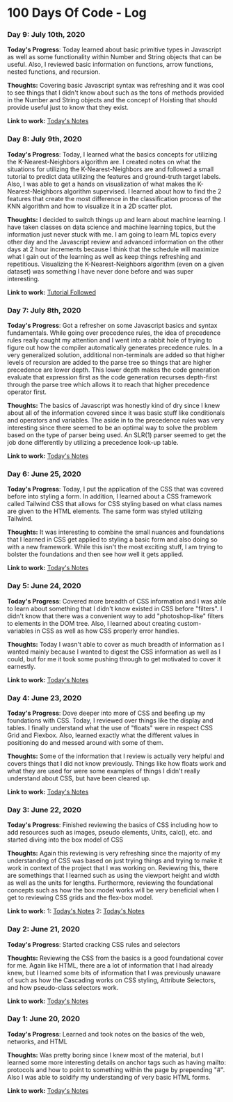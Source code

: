 # 100 Days Of Code - Log

### Day 9: July 10th, 2020

**Today's Progress**: Today learned about basic primitive types in Javascript as well as some functionality within Number and String objects that can be useful. Also, I reviewed basic information on functions, arrow functions, nested functions, and recursion.

**Thoughts:** Covering basic Javascript syntax was refreshing and it was cool to see things that I didn't know about such as the tons of methods provided in the Number and String objects and the concept of Hoisting that should provide useful just to know that they exist.

**Link to work:** [Today's Notes](files/Round1Learning/Level4/Functions.md)

### Day 8: July 9th, 2020

**Today's Progress**: Today, I learned what the basics concepts for utilizing the K-Nearest-Neighbors algorithm are. I created notes on what the situations for utilizing the K-Nearest-Neighbors are and followed a small tutorial to predict data utilizing the features and ground-truth target labels. Also, I was able to get a hands on visualization of what makes the K-Nearest-Neighbors algorithm supervised. I learned about how to find the 2 features that create the most difference in the classification process of the KNN algorithm and how to visualize it in a 2D scatter plot.

**Thoughts:** I decided to switch things up and learn about machine learning. I have taken classes on data science and machine learning topics, but the information just never stuck with me. I am going to learn ML topics every other day and the Javascript review and advanced information on the other days at 2 hour increments because I think that the schedule will maximize what I gain out of the learning as well as keep things refreshing and repetitious. Visualizing the K-Nearest-Neighbors algorithm (even on a given dataset) was something I have never done before and was super interesting. 

**Link to work:** [Tutorial Followed](https://www.freecodecamp.org/news/how-to-build-and-train-k-nearest-neighbors-ml-models-in-python/)

### Day 7: July 8th, 2020

**Today's Progress**: Got a refresher on some Javascript basics and syntax fundamentals. While going over precedence rules, the idea of precedence rules really caught my attention and I went into a rabbit hole of trying to figure out how the compiler automatically generates precedence rules. In a very generalized solution, additional non-terminals are added so that higher levels of recursion are added to the parse tree so things that are higher precedence are lower depth. This lower depth makes the code generation evaluate that expression first as the code generation recurses depth-first through the parse tree which allows it to reach that higher precedence operator first.

**Thoughts:** The basics of Javascript was honestly kind of dry since I knew about all of the information covered since it was basic stuff like conditionals and operators and variables. The aside in to the precedence rules was very interesting since there seemed to be an optimal way to solve the problem based on the type of parser being used. An SLR(1) parser seemed to get the job done differently by utilizing a precedence look-up table.

**Link to work:** [Today's Notes](files/Round1Learning/Level4/JavascriptBasics.md)

### Day 6: June 25, 2020

**Today's Progress**: Today, I put the application of the CSS that was covered before into styling a form. In addition, I learned about a CSS framework called Tailwind CSS that allows for CSS styling based on what class names are given to the HTML elements. The same form was styled utilizing Tailwind.

**Thoughts:** It was interesting to combine the small nuances and foundations that I learned in CSS get applied to styling a basic form and also doing so with a new framework. While this isn't the most exciting stuff, I am trying to bolster the foundations and then see how well it gets applied.

**Link to work:** [Today's Notes](files/Round1Learning/Level3/MoreCSS.md)


### Day 5: June 24, 2020

**Today's Progress**: Covered more breadth of CSS information and I was able to learn about something that I didn't know existed in CSS before "filters". I didn't know that there was a convenient way to add "photoshop-like" filters to elements in the DOM tree. Also, I learned about creating custom-variables in CSS as well as how CSS properly error handles.

**Thoughts:** Today I wasn't able to cover as much breadth of information as I wanted mainly because I wanted to digest the CSS information as well as I could, but for me it took some pushing through to get motivated to cover it earnestly.

**Link to work:** [Today's Notes](files/Round1Learning/Level3/MoreCSS.md)

### Day 4: June 23, 2020

**Today's Progress**: Dove deeper into more of CSS and beefing up my foundations with CSS. Today, I reviewed over things like the display and tables. I finally understand what the use of "floats" were in respect CSS Grid and Flexbox. Also, learned exactly what the different values in positioning do and messed around with some of them.

**Thoughts:** Some of the information that I review is actually very helpful and covers things that I did not know previously. Things like how floats work and what they are used for were some examples of things I didn't really understand about CSS, but have been cleared up.

**Link to work:** [Today's Notes](files/Round1Learning/Level3/MoreCSS.md)

### Day 3: June 22, 2020

**Today's Progress**: Finished reviewing the basics of CSS including how to add resources such as images, pseudo elements, Units, calc(), etc. and started diving into the box model of CSS

**Thoughts:** Again this reviewing is very refreshing since the majority of my understanding of CSS was based on just trying things and trying to make it work in context of the project that I was working on. Reviewing this, there are somethings that I learned such as using the viewport height and width as well as the units for lengths. Furthermore, reviewing the foundational concepts such as how the box model works will be very beneficial when I get to reviewing CSS grids and the flex-box model.

**Link to work:** 1: [Today's Notes](files/Round1Learning/Level3/IntroToCSS.md) 2: [Today's Notes](files/Round1Learning/Level3/MoreCSS.md)

### Day 2: June 21, 2020

**Today's Progress**: Started cracking CSS rules and selectors

**Thoughts:** Reviewing the CSS from the basics is a good foundational cover for me. Again like HTML, there are a lot of information that I had already knew, but I learned some bits of information that I was previously unaware of such as how the Cascading works on CSS styling, Attribute Selectors, and how pseudo-class selectors work.

**Link to work:** [Today's Notes](files/Round1Learning/Level3/IntroToCSS.md)

### Day 1: June 20, 2020

**Today's Progress**: Learned and took notes on the basics of the web, networks, and HTML

**Thoughts:** Was pretty boring since I knew most of the material, but I learned some more interesting details on anchor tags such as having mailto: protocols and how to point to something within the page by prepending "#". Also I was able to soldify my understanding of very basic HTML forms.

**Link to work:** [Today's Notes](files/Round1Learning/Level2/NetworkingBasics.md)